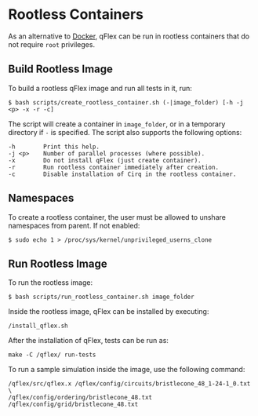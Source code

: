 # Rootless Containers

As an alternative to [Docker](https://docker.com), qFlex can be run in rootless
containers that do not require `root` privileges.

## Build Rootless Image

To build a rootless qFlex image and run all tests in it, run:

```
$ bash scripts/create_rootless_container.sh (-|image_folder) [-h -j <p> -x -r -c]
```
The script will create a container in `image_folder`, or in a temporary
directory if `-` is specified. The script also supports the following options:
```
-h        Print this help.
-j <p>    Number of parallel processes (where possible).
-x        Do not install qFlex (just create container).
-r        Run rootless container immediately after creation.
-c        Disable installation of Cirq in the rootless container.
```

## Namespaces

To create a rootless container, the user must be allowed to unshare namespaces
from parent. If not enabled:
```
$ sudo echo 1 > /proc/sys/kernel/unprivileged_userns_clone
```

## Run Rootless Image

To run the rootless image:
```
$ bash scripts/run_rootless_container.sh image_folder
```

Inside the rootless image, qFlex can be installed by executing:
```
/install_qflex.sh
```
After the installation of qFlex, tests can be run as:
```
make -C /qflex/ run-tests
```

To run a sample simulation inside the image, use the following command:
```
/qflex/src/qflex.x /qflex/config/circuits/bristlecone_48_1-24-1_0.txt \
/qflex/config/ordering/bristlecone_48.txt /qflex/config/grid/bristlecone_48.txt
```
